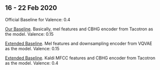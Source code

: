 
## 16 - 22 Feb 2020

Official Baseline for Valence: 0.4 

[Our Baseline](https://github.com/festvox/festvox/blob/master/challenges/compare2020/elderly_emotions/local/train_valence_baseline.py). Basically, mel features and CBHG encoder from Tacotron as the model. Valence: 0.15 

[Extended Baseline](https://github.com/festvox/festvox/blob/master/challenges/compare2020/elderly_emotions/local/train_valence_downsamplingencoder.py). Mel features and downsampling encoder from VQVAE as the model. Valence: 0.15 


[Extended Baseline](https://github.com/festvox/festvox/blob/master/challenges/compare2020/elderly_emotions/local/train_valence_mfcc.sh). Kaldi MFCC features and CBHG encoder from Tacotron as the model. Valence: 0.4
